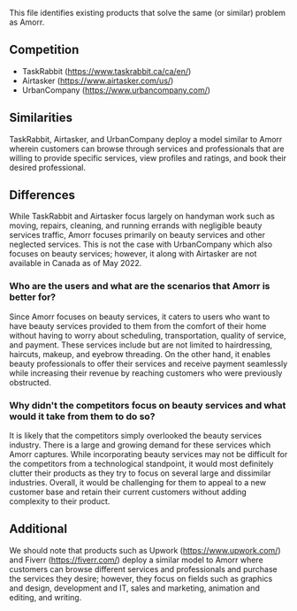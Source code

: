 This file identifies existing products that solve the same (or similar) problem as Amorr.

## Competition

- TaskRabbit (https://www.taskrabbit.ca/ca/en/)
- Airtasker (https://www.airtasker.com/us/)
- UrbanCompany (https://www.urbancompany.com/)

## Similarities

TaskRabbit, Airtasker, and UrbanCompany deploy a model similar to Amorr wherein customers can browse through services and professionals
that are willing to provide specific services, view profiles and ratings, and book their desired professional.

## Differences

While TaskRabbit and Airtasker focus largely on handyman work such as moving, repairs, cleaning, and running errands with negligible 
beauty services traffic, Amorr focuses primarily on beauty services and other neglected services.
This is not the case with UrbanCompany which also focuses on beauty services; however, it along with Airtasker are not available in 
Canada as of May 2022.

### Who are the users and what are the scenarios that Amorr is better for?

Since Amorr focuses on beauty services, it caters to users who want to have beauty services provided to them from the comfort of
their home without having to worry about scheduling, transportation, quality of service, and payment. These services include but
are not limited to hairdressing, haircuts, makeup, and eyebrow threading.
On the other hand, it enables beauty professionals to offer their services and receive payment seamlessly while increasing their 
revenue by reaching customers who were previously obstructed.

### Why didn't the competitors focus on beauty services and what would it take from them to do so?

It is likely that the competitors simply overlooked the beauty services industry. There is a large and growing demand for these
services which Amorr captures. While incorporating beauty services may not be difficult for the competitors from a technological
standpoint, it would most definitely clutter their products as they try to focus on several large and dissimilar industries. Overall,
it would be challenging for them to appeal to a new customer base and retain their current customers without adding complexity
to their product.

## Additional

We should note that products such as Upwork (https://www.upwork.com/) and Fiverr (https://fiverr.com/) deploy a similar model to Amorr
where customers can browse different services and professionals and purchase the services they desire; however, they focus on fields 
such as graphics and design, development and IT, sales and marketing, animation and editing, and writing.